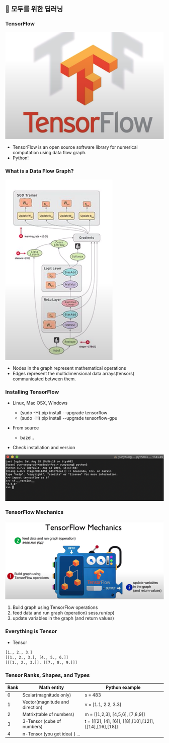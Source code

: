 ## :book: 모두를 위한 딥러닝 


### TensorFlow

![텐서플로우](./image/텐서플로우.png)

- TensorFlow is an open source software library for numerical computation 
using data flow graph.
- Python!


### What is a Data Flow Graph?

![dataflowgraph](./image/dataflowgraph.png)

- Nodes in the graph represent mathematical operations
- Edges represent the multidimensional data arrays(tensors) communicated between them.


### Installing TensorFlow

- Linux, Mac OSX, Windows
    - (sudo -H) pip install --upgrade tensorflow
    - (sudo -H) pip install --upgrade tensorflow-gpu

- From source
    - bazel..
    
 
- Check installation and version

![install2](./image/install2.png)


### TensorFlow Mechanics

![mechanics](./image/mechanics.png)

1. Build graph using TensorFlow operations
2. feed data and run graph (operation) sess.run(op)
3. update variables in the graph (and return values)


### Everything is Tensor

- Tensor

````
[1., 2., 3.]
[[1., 2., 3.], [4., 5., 6.]]
[[[1., 2., 3.]], [[7., 8., 9.]]]
````


### Tensor Ranks, Shapes, and Types

Rank | Math entity | Python example
----| ----| ----|
0 | Scalar(magnitude only) | s = 483
1 | Vector(magnitude and direction) | v = [1.1, 2.2, 3.3]
2 | Matrix(table of numbers) | m = [[1,2,3], [4,5,6], [7,8,9]]
3 | 3-Tensor (cube of numbers) | t = [[[2], [4], [6]], [[8],[10],[12]], [[14],[16],[18]]
4 | n-Tensor (you get idea) } ...